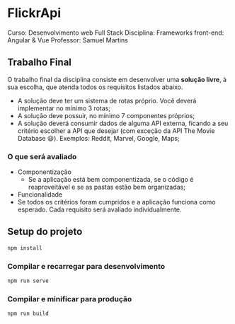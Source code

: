 # FlickrApi

Curso: Desenvolvimento web Full Stack
Disciplina: Frameworks front-end: Angular & Vue
Professor: Samuel Martins

## Trabalho Final

O trabalho final da disciplina consiste em desenvolver uma **solução livre**, à sua escolha, que atenda todos os requisitos listados abaixo.

- A solução deve ter um sistema de rotas próprio. Você deverá implementar no mínimo 3 rotas;
- A solução deve possuir, no mínimo 7 componentes próprios;
- A solução deverá consumir dados de alguma API externa, ficando a seu critério escolher a API que desejar (com exceção da API The Movie Database 😃). Exemplos: Reddit, Marvel, Google, Maps;

### O que será avaliado

- Componentização
  - Se a aplicação está bem componentizada, se o código é reaproveitável e se as pastas estão bem organizadas;
- Funcionalidade
- Se todos os critérios foram cumpridos e a aplicação funciona como esperado. Cada requisito será avaliado individualmente.

## Setup do projeto

```bash
npm install
```

### Compilar e recarregar para desenvolvimento

```bash
npm run serve
```

### Compilar e minificar para produção

```bash
npm run build
```
